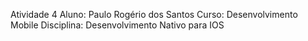 Atividade 4
Aluno: Paulo Rogério dos Santos
Curso: Desenvolvimento Mobile
Disciplina: Desenvolvimento Nativo para IOS
